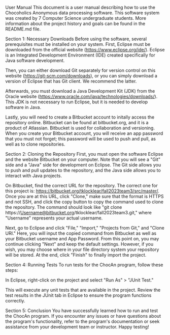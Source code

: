 User Manual
This document is a user manual describing how to use the Chocoholics Anonymous data processing software. This software system was created by 7 Computer Science undergraduate students. More information about the project history and goals can be found in the README.md file. 

Section 1: Necessary Downloads
Before using the software, several prerequisites must be installed on your system. First, Eclipse must be downloaded from the official website (https://www.eclipse.org/ide/). Eclipse is an Integrated Development Environment (IDE) created specifically for Java software development. 

Then, you can either download Git separately for version control on this website (https://git-scm.com/downloads), or you can simply download a version of Eclipse that has Git client. We recommend the latter. 

Afterwards, you must download a Java Development Kit (JDK) from the Oracle website (https://www.oracle.com/java/technologies/downloads/). This JDK is not necessary to run Eclipse, but it is needed to develop software in Java. 

Lastly, you will need to create a Bitbucket account to initally access the repository online. Bitbucket can be found at bitbucket.org, and it is a product of Atlassian. Bitbucket is used for collaboration and versioning. When you create your Bitbucket account, you will receive an app password that you must not forget; this password will be used to push and pull, as well as to clone repositories.

Section 2: Cloning the Repository
First, you must open the software Eclipse and the website Bitbucket on your computer. Note that you will see a "Git" side and a "Java" side for development on Eclipse. The Git side allows you to push and pull updates to the repository, and the Java side allows you to interact with Java projects. 

On Bitbucket, find the correct URL for the repository. The correct one for this project is: https://bitbucket.org/tklocklear/fall2023team3/src/master/. Once you are at this URL, click "Clone," make sure that the format is HTTPS and not SSH, and click the copy button to copy the command used to clone the repository. The command should look like "git clone https://Username@bitbucket.org/tklocklear/fall2023team3.git," where "Username" represents your actual username. 

Next, go to Eclipse and click "File," "Import," "Projects from Git," and "Clone URI." Here, you will input the copied command from Bitbucket as well as your Bitbucket username and App Password. From this point on, you may continue clicking "Next" and keep the default settings. However, if you wish, you may choose where in your file directory system your repository will be stored. At the end, click "Finish" to finally import the project. 



Section 4: Running Tests
To run tests for the ChocAn program, follow these steps:

In Eclipse, right-click on the project and select "Run As" > "JUnit Test."

This will execute any unit tests that are available in the project. Review the test results in the JUnit tab in Eclipse to ensure the program functions correctly.

Section 5: Conclusion
You have successfully learned how to run and test the ChocAn program. If you encounter any issues or have questions about the program's functionality, refer to the program's documentation or seek assistance from your development team or instructor. Happy testing!

